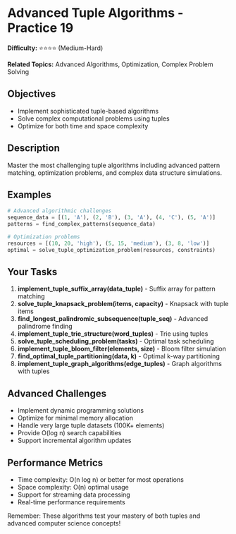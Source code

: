 # Advanced Tuple Algorithms - Practice 19

**Difficulty:** ⭐⭐⭐⭐ (Medium-Hard)

**Related Topics:** Advanced Algorithms, Optimization, Complex Problem Solving

## Objectives

- Implement sophisticated tuple-based algorithms
- Solve complex computational problems using tuples
- Optimize for both time and space complexity

## Description

Master the most challenging tuple algorithms including advanced pattern matching, optimization problems, and complex data structure simulations.

## Examples

```python
# Advanced algorithmic challenges
sequence_data = [(1, 'A'), (2, 'B'), (3, 'A'), (4, 'C'), (5, 'A')]
patterns = find_complex_patterns(sequence_data)

# Optimization problems
resources = [(10, 20, 'high'), (5, 15, 'medium'), (3, 8, 'low')]
optimal = solve_tuple_optimization_problem(resources, constraints)
```

## Your Tasks

1. **implement_tuple_suffix_array(data_tuple)** - Suffix array for pattern matching
2. **solve_tuple_knapsack_problem(items, capacity)** - Knapsack with tuple items
3. **find_longest_palindromic_subsequence(tuple_seq)** - Advanced palindrome finding
4. **implement_tuple_trie_structure(word_tuples)** - Trie using tuples
5. **solve_tuple_scheduling_problem(tasks)** - Optimal task scheduling
6. **implement_tuple_bloom_filter(elements, size)** - Bloom filter simulation
7. **find_optimal_tuple_partitioning(data, k)** - Optimal k-way partitioning
8. **implement_tuple_graph_algorithms(edge_tuples)** - Graph algorithms with tuples

## Advanced Challenges

- Implement dynamic programming solutions
- Optimize for minimal memory allocation
- Handle very large tuple datasets (100K+ elements)
- Provide O(log n) search capabilities
- Support incremental algorithm updates

## Performance Metrics

- Time complexity: O(n log n) or better for most operations
- Space complexity: O(n) optimal usage
- Support for streaming data processing
- Real-time performance requirements

Remember: These algorithms test your mastery of both tuples and advanced computer science concepts!